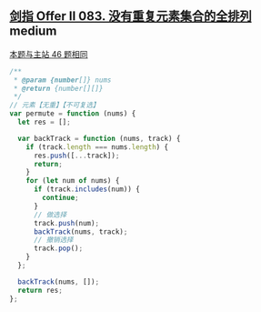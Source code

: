 ## [剑指 Offer II 083. 没有重复元素集合的全排列](https://leetcode.cn/problems/VvJkup/) <Badge type="warning">medium</Badge>

[本题与主站 46 题相同](https://leetcode-cn.com/problems/permutations/)

```js
/**
 * @param {number[]} nums
 * @return {number[][]}
 */
// 元素【无重】【不可复选】
var permute = function (nums) {
  let res = [];

  var backTrack = function (nums, track) {
    if (track.length === nums.length) {
      res.push([...track]);
      return;
    }
    for (let num of nums) {
      if (track.includes(num)) {
        continue;
      }
      // 做选择
      track.push(num);
      backTrack(nums, track);
      // 撤销选择
      track.pop();
    }
  };

  backTrack(nums, []);
  return res;
};
```
